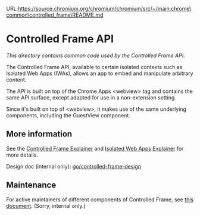 URL:https://source.chromium.org/chromium/chromium/src/+/main:chrome\common\controlled_frame\README.md
# Controlled Frame API

*This directory contains common code used by the Controlled Frame API.*

The Controlled Frame API, available to certain isolated contexts such as
Isolated Web Apps (IWAs), allows an app to embed and manipulate arbitrary
content.

The API is built on top of the Chrome Apps &lt;webview&gt; tag and contains
the same API surface, except adapted for use in a non-extension setting.

Since it's built on top of &lt;webview&gt;, it makes use of the same underlying
components, including the GuestView component.

## More information

See the [Controlled Frame Explainer](https://github.com/WICG/controlled-frame)
and [Isolated Web Apps Explainer](https://github.com/WICG/isolated-web-apps/blob/main/README.md)
for more details.

Design doc (internal only): [go/controlled-frame-design](go/controlled-frame-design)

## Maintenance

For active maintainers of different components of Controlled Frame, see [this
document](https://docs.google.com/document/d/1FkMBFPR2kU2v_ZcWuLy-6HICc9FT9027tGa-zGsnIRE/edit?tab=t.0#heading=h.ol3o006x0l7i).
(Sorry, internal only.)
